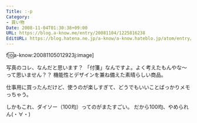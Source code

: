 ```yaml
---
Title: :-p
Category:
- 買い物
Date: 2008-11-04T01:30:38+09:00
URL: https://blog.a-know.me/entry/20081104/1225816238
EditURL: https://blog.hatena.ne.jp/a-know/a-know.hateblo.jp/atom/entry/12921228815727980176
---
```


f:id:a-know:20081105012923j:image]

写真のコレ、なんだと思います？ 
「付箋」なんですよ。よく考えたもんやな〜って思いません？？
機能性とデザインを兼ね備えた素晴らしい商品。 


仕事用に買ったんだけど、使うのが楽しすぎて、どうでもいいことばっかりメモっちゃう。 


しかもこれ、ダイソー（100均）ってのがまたすごい。 
だから100均、やめられん(・∀・)


<script src="https://moshi-moshi.moshimo.works/moshimoshi/a_know_blog/20081104-1225816238?title=:-p"></script>
